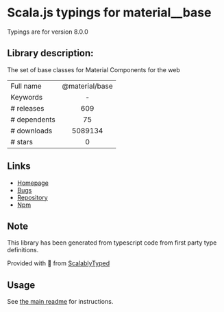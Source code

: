
# Scala.js typings for material__base

Typings are for version 8.0.0

## Library description:
The set of base classes for Material Components for the web

|                    |                 |
| ------------------ | :-------------: |
| Full name          | @material/base |
| Keywords           | - |
| # releases         | 609 |
| # dependents       | 75 |
| # downloads        | 5089134 |
| # stars            | 0 |

## Links
- [Homepage](https://github.com/material-components/material-components-web#readme)
- [Bugs](https://github.com/material-components/material-components-web/issues)
- [Repository](https://github.com/material-components/material-components-web)
- [Npm](https://www.npmjs.com/package/%40material%2Fbase)
    


## Note
This library has been generated from typescript code from first party type definitions.

Provided with :purple_heart: from [ScalablyTyped](https://github.com/oyvindberg/ScalablyTyped)

## Usage
See [the main readme](../../readme.md) for instructions.


